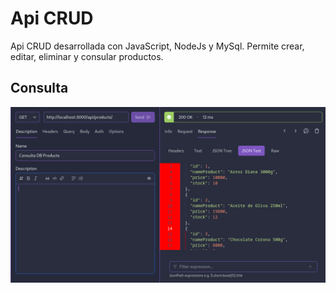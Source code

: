 # Api CRUD
Api CRUD desarrollada con JavaScript, NodeJs y MySql. Permite crear, editar, eliminar y consular productos.

## Consulta
![](images/img1.png) 